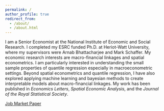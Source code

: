 ```yaml
---
permalink: /
author_profile: true
redirect_from: 
  - /about/
  - /about.html
---
```


I am a Senior Economist at the National Institute of Economic and Social Research. I completed my ESRC funded Ph.D. at Heriot-Watt University, where my supervisors were Arnab Bhattacharjee and Mark Schaffer. My economic research interests are macro-financial linkages and spatial econometrics. I am particularly interested in understanding the small sample properties of quantile regression especially in macroeconometric settings. Beyond spatial econometrics and quantile regression, I have also explored applying machine learning and bayesian methods to create interpretable models about macro-financial linkages. My work has been published in _Economics Letters_, _Spatial Economic Analysis_, and the _Journal of the Royal Statistical Society_.

[Job Market Paper](https://github.com/econometibi/econometibi.github.io/blob/master/files/GNCQR.pdf)
